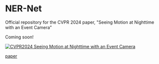 # NER-Net
Official repository for the CVPR 2024 paper, "Seeing Motion at Nighttime with an Event Camera”

Coming soon!

[![CVPR2024 Seeing Motion at Nighttime with an Event Camera](https://i.ytimg.com/vi/zpfTLCF1Kw4/maxresdefault.jpg)](https://youtu.be/zpfTLCF1Kw4 "CVPR2024 Seeing Motion at Nighttime with an Event Camera")

[paper](https://arxiv.org/abs/2404.11884)
